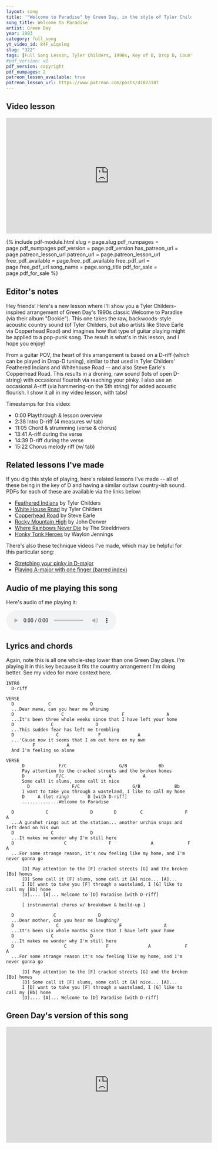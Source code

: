 ```yaml
---
layout: song
title: '"Welcome to Paradise" by Green Day, in the style of Tyler Childers'
song_title: Welcome to Paradise
artist: Green Day
year: 1993
category: full_song
yt_video_id: 84F_w1qslmg
slug: "322"
tags: [Full Song Lesson, Tyler Childers, 1990s, Key of D, Drop D, Country, Pop]
#pdf_version: v2
pdf_version: copyright
pdf_numpages: 2
patreon_lesson_available: true
patreon_lesson_url: https://www.patreon.com/posts/41023187
---
```


<!-- patreon_lesson_available: true
patreon_lesson_url: https://www.patreon.com/posts/40474671 -->

<!-- https://youtu.be/SyahJJ332uk -->

## Video lesson

<iframe width="560" height="315" src="https://www.youtube.com/embed/84F_w1qslmg" frameborder="0" allow="accelerometer; autoplay; encrypted-media; gyroscope; picture-in-picture" allowfullscreen></iframe>

{% include pdf-module.html slug = page.slug pdf_numpages = page.pdf_numpages pdf_version = page.pdf_version has_patreon_url = page.patreon_lesson_url patreon_url = page.patreon_lesson_url free_pdf_available = page.free_pdf_available free_pdf_url = page.free_pdf_url song_name = page.song_title pdf_for_sale = page.pdf_for_sale %}

## Editor's notes

Hey friends! Here's a new lesson where I'll show you a Tyler Childers-inspired arrangement of Green Day's 1990s classic Welcome to Paradise (via their album "Dookie"). This one takes the raw, backwoods-style acoustic country sound (of Tyler Childers, but also artists like Steve Earle via Copperhead Road) and imagines how that type of guitar playing might be applied to a pop-punk song. The result is what's in this lesson, and I hope you enjoy!

From a guitar POV, the heart of this arrangement is based on a D-riff (which can be played in Drop-D tuning), similar to that used in Tyler Childers' Feathered Indians and Whitehouse Road -- and also Steve Earle's Copperhead Road. This results in a droning, raw sound (lots of open D-string) with occasional flourish via reaching your pinky. I also use an occasional A-riff (via hammering-on the 5th string) for added acoustic flourish. I show it all in my video lesson, with tabs!

Timestamps for this video:

- 0:00 Playthrough & lesson overview
- 2:38 Intro D-riff (4 measures w/ tab)
- 11:05 Chord & strumming (verse & chorus)
- 13:41 A-riff during the verse
- 14:39 D-riff during the verse
- 15:22 Chorus melody riff (w/ tab)

## Related lessons I've made

If you dig this style of playing, here's related lessons I've made -- all of these being in the key of D and having a similar outlaw country-ish sound. PDFs for each of these are available via the links below:

- [Feathered Indians](https://playsongnotes.com/lessons/107/) by Tyler Childers
- [White House Road](https://playsongnotes.com/lessons/109/) by Tyler Childers
- [Copperhead Road](https://playsongnotes.com/lessons/213/) by Steve Earle
- [Rocky Mountain High](https://playsongnotes.com/lessons/160/) by John Denver
- [Where Rainbows Never Die](https://playsongnotes.com/lessons/112/) by The Steeldrivers
- [Honky Tonk Heroes](https://playsongnotes.com/lessons/94/) by Waylon Jennings

There's also these technique videos I've made, which may be helpful for this particular song:

- [Stretching your pinky in D-major](https://playsongnotes.com/lessons/112/)
- [Playing A-major with one finger (barred index)](https://playsongnotes.com/lessons/46/)

## Audio of me playing this song

Here's audio of me playing it:

<audio controls>
  <source src="/audio/323_wtparadise_playthrough.mp3" type="audio/mpeg">
Your browser does not support the audio element.
</audio>

## Lyrics and chords

Again, note this is all one whole-step lower than one Green Day plays. I'm playing it in this key because it fits the country arrangement I'm doing better. See my video for more context here.

    INTRO
      D-riff

    VERSE
      D             C               D
      ...Dear mama, can you hear me whining
      D                  C                      F                A
      ...It's been three whole weeks since that I have left your home
      D              C                D
      ...This sudden fear has left me trembling
      D                C               F              A
      ...'Cause now it seems that I am out here on my own
              F            A
      And I'm feeling so alone

    VERSE
          D             F/C                    G/B            Bb         
          Pay attention to the cracked streets and the broken homes
          D            F/C                 A            A
          Some call it slums, some call it nice
            D                F/C                    G/B             Bb
          I want to take you through a wasteland, I like to call my home
          D     A (let ring)       D [with D-riff]
          ..............Welcome to Paradise

      D            C                D        D         C                F                A     
      ...A gunshot rings out at the station... another urchin snaps and left dead on his own
      D              C              D          
      ...It makes me wonder why I'm still here
      D                   C                F               A             F           A
      ...For some strange reason, it's now feeling like my home, and I'm never gonna go

          [D] Pay attention to the [F] cracked streets [G] and the broken [Bb] homes
          [D] Some call it [F] slums, some call it [A] nice... [A]...
          I [D] want to take you [F] through a wasteland, I [G] like to call my [Bb] home
          [D].... [A]... Welcome to [D] Paradise [with D-riff]

          [ instrumental chorus w/ breakdown & build-up ]

      D               C                D
      ...Dear mother, can you hear me laughing?
      D                C                       F                A
      ...It's been six whole months since that I have left your home
      D              C              D
      ...It makes me wonder why I'm still here
      D                   C               F               A             F           A
      ...For some strange reason it's now feeling like my home, and I'm never gonna go

          [D] Pay attention to the [F] cracked streets [G] and the broken [Bb] homes
          [D] Some call it [F] slums, some call it [A] nice... [A]...
          I [D] want to take you [F] through a wasteland, I [G] like to call my [Bb] home
          [D].... [A]... Welcome to [D] Paradise [with D-riff]

## Green Day's version of this song

<iframe width="560" height="315" src="https://www.youtube.com/embed/iOcrKFiB_ts" frameborder="0" allow="accelerometer; autoplay; encrypted-media; gyroscope; picture-in-picture" allowfullscreen></iframe>
